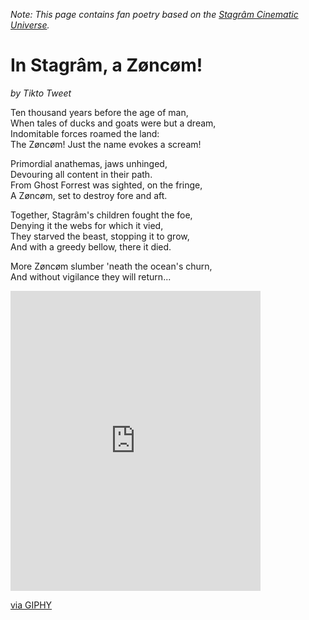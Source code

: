 *Note: This page contains fan poetry based on the [Stagrâm Cinematic Universe](http://www.google.com).*

# In Stagrâm, a Zøncøm!

*by Tikto Tweet*

Ten thousand years before the age of man,  
When tales of ducks and goats were but a dream,  
Indomitable forces roamed the land:  
The Zøncøm! Just the name evokes a scream!

Primordial anathemas, jaws unhinged,  
Devouring all content in their path.  
From Ghost Forrest was sighted, on the fringe,  
A Zøncøm, set to destroy fore and aft.

Together, Stagrâm's children fought the foe,  
Denying it the webs for which it vied,  
They starved the beast, stopping it to grow,  
And with a greedy bellow, there it died.

More Zøncøm slumber 'neath the ocean's churn,  
And without vigilance they will return...

<iframe src="https://giphy.com/embed/l4KhKRcaYb43LVqq4" width="400" height="480" frameBorder="0" class="giphy-embed" allowFullScreen></iframe><p><a href="https://giphy.com/gifs/bird-run-duck-l4KhKRcaYb43LVqq4">via GIPHY</a></p>
